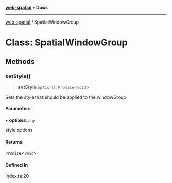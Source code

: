 [**web-spatial**](../README.md) • **Docs**

***

[web-spatial](../globals.md) / SpatialWindowGroup

# Class: SpatialWindowGroup

## Methods

### setStyle()

> **setStyle**(`options`): `Promise`\<`void`\>

Sets the style that should be applied to the windowGroup

#### Parameters

• **options**: `any`

style options

#### Returns

`Promise`\<`void`\>

#### Defined in

index.ts:20
